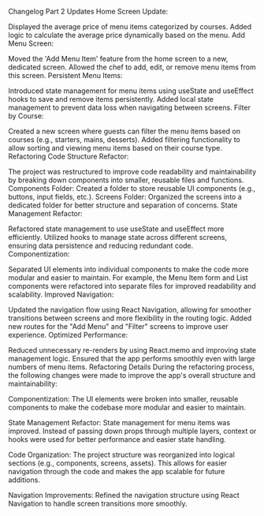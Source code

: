 Changelog
Part 2 Updates
Home Screen Update:

Displayed the average price of menu items categorized by courses.
Added logic to calculate the average price dynamically based on the menu.
Add Menu Screen:

Moved the 'Add Menu Item' feature from the home screen to a new, dedicated screen.
Allowed the chef to add, edit, or remove menu items from this screen.
Persistent Menu Items:

Introduced state management for menu items using useState and useEffect hooks to save and remove items persistently.
Added local state management to prevent data loss when navigating between screens.
Filter by Course:

Created a new screen where guests can filter the menu items based on courses (e.g., starters, mains, desserts).
Added filtering functionality to allow sorting and viewing menu items based on their course type.
Refactoring
Code Structure Refactor:

The project was restructured to improve code readability and maintainability by breaking down components into smaller, reusable files and functions.
Components Folder: Created a folder to store reusable UI components (e.g., buttons, input fields, etc.).
Screens Folder: Organized the screens into a dedicated folder for better structure and separation of concerns.
State Management Refactor:

Refactored state management to use useState and useEffect more efficiently.
Utilized hooks to manage state across different screens, ensuring data persistence and reducing redundant code.
Componentization:

Separated UI elements into individual components to make the code more modular and easier to maintain.
For example, the Menu Item form and List components were refactored into separate files for improved readability and scalability.
Improved Navigation:

Updated the navigation flow using React Navigation, allowing for smoother transitions between screens and more flexibility in the routing logic.
Added new routes for the "Add Menu" and "Filter" screens to improve user experience.
Optimized Performance:

Reduced unnecessary re-renders by using React.memo and improving state management logic.
Ensured that the app performs smoothly even with large numbers of menu items.
Refactoring Details
During the refactoring process, the following changes were made to improve the app's overall structure and maintainability:

Componentization: The UI elements were broken into smaller, reusable components to make the codebase more modular and easier to maintain.

State Management Refactor: State management for menu items was improved. Instead of passing down props through multiple layers, context or hooks were used for better performance and easier state handling.

Code Organization: The project structure was reorganized into logical sections (e.g., components, screens, assets). This allows for easier navigation through the code and makes the app scalable for future additions.

Navigation Improvements: Refined the navigation structure using React Navigation to handle screen transitions more smoothly.
